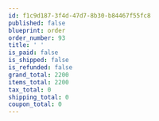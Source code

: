 ```yaml
---
id: f1c9d187-3f4d-47d7-8b30-b84467f55fc8
published: false
blueprint: order
order_number: 93
title: ' '
is_paid: false
is_shipped: false
is_refunded: false
grand_total: 2200
items_total: 2200
tax_total: 0
shipping_total: 0
coupon_total: 0
---
```

